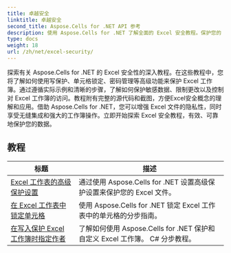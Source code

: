 ```yaml
---
title: 卓越安全
linktitle: 卓越安全
second_title: Aspose.Cells for .NET API 参考
description: 使用 Aspose.Cells for .NET 了解全面的 Excel 安全教程。保护您的 Excel 文件并控制对敏感数据的访问。
type: docs
weight: 18
url: /zh/net/excel-security/
---
```

探索有关 Aspose.Cells for .NET 的 Excel 安全性的深入教程。在这些教程中，您将了解如何使用写保护、单元格锁定、密码管理等高级功能来保护 Excel 工作簿。通过遵循实际示例和清晰的步骤，了解如何保护敏感数据、限制更改以及控制对 Excel 工作簿的访问。教程附有完整的源代码和截图，方便Excel安全概念的理解和应用。借助 Aspose.Cells for .NET，您可以增强 Excel 文件的隐私性，同时享受无缝集成和强大的工作簿操作。立即开始探索 Excel 安全教程，有效、可靠地保护您的数据。

## 教程 
| 标题 | 描述 |
| --- | --- |
| [Excel 工作表的高级保护设置](./advanced-protection-settings-for-excel-worksheet/) | 通过使用 Aspose.Cells for .NET 设置高级保护设置来保护您的 Excel 文件。 |  
| [在 Excel 工作表中锁定单元格](./lock-cell-in-excel-worksheet/) | 使用 Aspose.Cells for .NET 锁定 Excel 工作表中的单元格的分步指南。 |  
| [在写入保护 Excel 工作簿时指定作者](./specify-author-while-write-protecting-excel-workbook/) | 了解如何使用 Aspose.Cells for .NET 保护和自定义 Excel 工作簿。 C# 分步教程。 |  